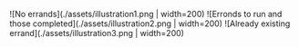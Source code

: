 ![No errands](./assets/illustration1.png | width=200)
![Erronds to run and those completed](./assets/illustration2.png | width=200)
![Already existing errand](./assets/illustration3.png | width=200)
